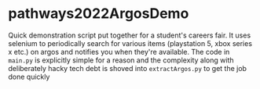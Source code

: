 # pathways2022ArgosDemo

Quick demonstration script put together for a student's careers fair. It uses selenium to periodically search for various items (playstation 5, xbox series x etc.) on argos and notifies you when they're available. The code in `main.py` is explicitly simple for a reason and the complexity along with deliberately hacky tech debt is shoved into `extractArgos.py` to get the job done quickly